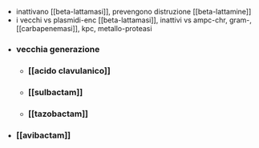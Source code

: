- inattivano [[beta-lattamasi]], prevengono distruzione [[beta-lattamine]]
- i vecchi vs plasmidi-enc [[beta-lattamasi]], inattivi vs ampc-chr, gram-, [[carbapenemasi]], kpc, metallo-proteasi
- ### vecchia generazione
	- ### [[acido clavulanico]]
	- ### [[sulbactam]]
	- ### [[tazobactam]]
- ### [[avibactam]]